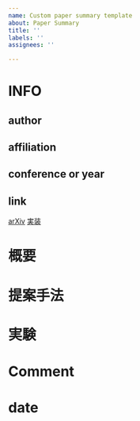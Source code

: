```yaml
---
name: Custom paper summary template
about: Paper Summary
title: ''
labels: ''
assignees: ''

---
```


# INFO
## author

## affiliation

## conference or year

## link
[arXiv]()
[実装]()

# 概要

# 提案手法

# 実験

# Comment

# date
